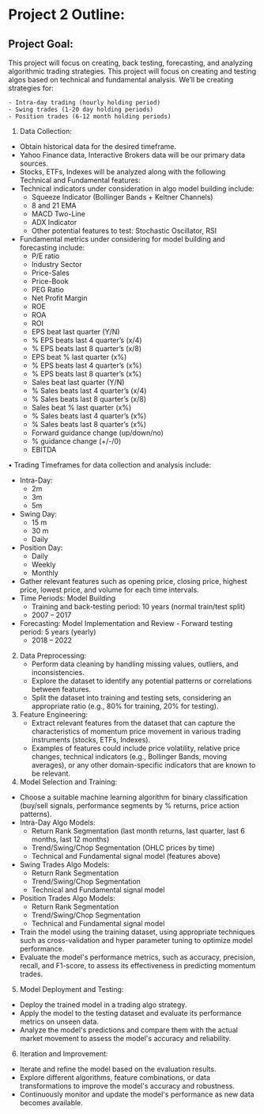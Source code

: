 # Project 2 Outline:

## Project Goal:

This project will focus on creating, back testing, forecasting, and analyzing algorithmic trading strategies.  This project will focus on creating and testing algos based on technical and fundamental analysis.  We’ll be creating strategies for:

    - Intra-day trading (hourly holding period) 
    - Swing trades (1-20 day holding periods)
    - Position trades (6-12 month holding periods)

1. Data Collection: 
- Obtain historical data for the desired timeframe.
- Yahoo Finance data, Interactive Brokers data will be our primary data sources.
- Stocks, ETFs, Indexes will be analyzed along with the following Technical and Fundamental features: 
- Technical indicators under consideration in algo model building include:
  - Squeeze Indicator (Bollinger Bands + Keltner  Channels)
  - 8 and 21 EMA
  - MACD Two-Line
  - ADX Indicator
  - Other potential features to test: Stochastic Oscillator, RSI
- Fundamental metrics under considering for model building and forecasting include:
  - P/E ratio
  - Industry Sector
  - Price-Sales
  - Price-Book
  - PEG Ratio
  - Net Profit Margin
  - ROE
  - ROA
  - ROI
  - EPS beat last quarter (Y/N)
  - % EPS beats last 4 quarter’s (x/4)
  - % EPS beats last 8 quarter’s (x/8)
  - EPS beat % last quarter (x%)
  - % EPS beats last 4 quarter’s (x%)
  - % EPS beats last 8 quarter’s (x%)
  - Sales beat last quarter (Y/N)
  - % Sales beats last 4 quarter’s (x/4)
  - % Sales beats last 8 quarter’s (x/8)
  - Sales beat % last quarter (x%)
  - % Sales beats last 4 quarter’s (x%)
  - % Sales beats last 8 quarter’s (x%)
  - Forward guidance change (up/down/no)
  - % guidance change (+/-/0)
  - EBITDA

• Trading Timeframes for data collection and analysis include:
- Intra-Day:
  - 2m
  - 3m
  - 5m
- Swing Day:
  - 15 m
  - 30 m
  - Daily
- Position Day:
  - Daily
  - Weekly
  - Monthly
- Gather relevant features such as opening price, closing price, highest price, lowest price, and volume for each time intervals. 
- Time Periods: Model Building
  - Training and back-testing period: 10 years (normal train/test split)
  - 2007 – 2017
- Forecasting: Model Implementation and Review - Forward testing period: 5 years (yearly)
  - 2018 – 2022

2. Data Preprocessing:
   - Perform data cleaning by handling missing values,  outliers, and inconsistencies.
   - Explore the dataset to identify any potential  patterns or correlations between features.
   - Split the dataset into training and testing sets,  considering an appropriate ratio (e.g., 80% for  training, 20% for testing).
3. Feature Engineering:
   - Extract relevant features from the dataset that can  capture the characteristics of momentum price  movement in various trading instruments (stocks,  ETFs, Indexes).
   - Examples of features could include price  volatility, relative price changes, technical  indicators (e.g., Bollinger Bands, moving averages),  or any other domain-specific indicators that are  known to be relevant.
4. Model Selection and Training:
  -  Choose a suitable machine learning algorithm for binary classification (buy/sell signals, performance segments by % returns, price action patterns).
  - Intra-Day Algo Models:
    - Return Rank Segmentation (last month returns, last quarter, last 6 months, last 12 months)
    - Trend/Swing/Chop Segmentation (OHLC prices by time)
    - Technical and Fundamental signal model (features above)
 - Swing Trades Algo Models:
    - Return Rank Segmentation
    - Trend/Swing/Chop Segmentation
    - Technical and Fundamental signal model
 - Position Trades Algo Models:
   - Return Rank Segmentation
   - Trend/Swing/Chop Segmentation
   - Technical and Fundamental signal model
 - Train the model using the training dataset, using appropriate techniques such as cross-validation and hyper parameter tuning to optimize model performance.
 - Evaluate the model's performance metrics, such as accuracy, precision, recall, and F1-score, to assess its effectiveness in predicting momentum trades.
5. Model Deployment and Testing:
 - Deploy the trained model in a trading algo strategy.
 - Apply the model to the testing dataset and evaluate its performance metrics on unseen data.
 - Analyze the model's predictions and compare them with the actual market movement to assess the model's accuracy and reliability.
6. Iteration and Improvement:
 - Iterate and refine the model based on the evaluation results.
 - Explore different algorithms, feature combinations, or data transformations to improve the model's accuracy and robustness.
 - Continuously monitor and update the model's performance as new data becomes available.
